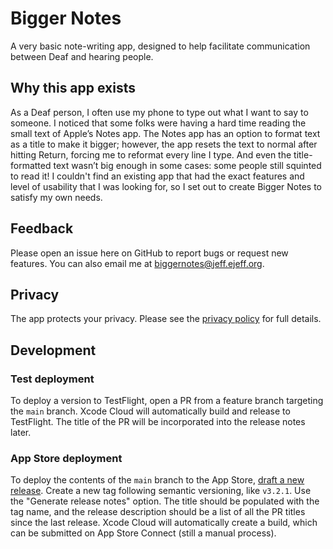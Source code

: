 # Bigger Notes

A very basic note-writing app, designed to help facilitate communication between Deaf and hearing people.

## Why this app exists

As a Deaf person, I often use my phone to type out what I want to say to someone. I noticed that some folks were having a hard time reading the small text of Apple’s Notes app. The Notes app has an option to format text as a title to make it bigger; however, the app resets the text to normal after hitting Return, forcing me to reformat every line I type. And even the title-formatted text wasn’t big enough in some cases: some people still squinted to read it! I couldn't find an existing app that had the exact features and level of usability that I was looking for, so I set out to create Bigger Notes to satisfy my own needs.

## Feedback

Please open an issue here on GitHub to report bugs or request new features. You can also email me at [biggernotes@jeff.ejeff.org](mailto:biggernotes@jeff.ejeff.org).

## Privacy

The app protects your privacy. Please see the [privacy policy](PRIVACY.md) for full details.

## Development

### Test deployment

To deploy a version to TestFlight, open a PR from a feature branch targeting the `main` branch. Xcode Cloud will automatically build and release to TestFlight. The title of the PR will be incorporated into the release notes later.

### App Store deployment

To deploy the contents of the `main` branch to the App Store, [draft a new release](https://github.com/jfredrickson/BiggerNotes/releases/new). Create a new tag following semantic versioning, like `v3.2.1`. Use the "Generate release notes" option. The title should be populated with the tag name, and the release description should be a list of all the PR titles since the last release. Xcode Cloud will automatically create a build, which can be submitted on App Store Connect (still a manual process).
